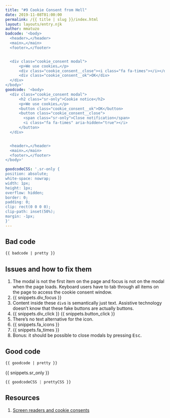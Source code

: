 ```yaml
---
title: "#9 Cookie Consent from Hell"
date: 2019-11-08T01:00:00
permalink: /{{ title | slug }}/index.html
layout: layouts/entry.njk
author: mmatuzo
badcode: '<body>
  <header>…</header>
  <main>…</main>
  <footer>…</footer>


  <div class="cookie_consent modal">
      <p>We use cookies…</p>
      <div class="cookie_consent__close"><i class="fa fa-times"></i></div>
      <div class="cookie_consent__ok">OK</div>
  </div>
</body>'
goodcode: '<body>
  <div class="cookie_consent modal">
      <h2 class="sr-only">Cookie notice</h2>
      <p>We use cookies…</p>
      <button class="cookie_consent__ok">OK</button>
      <button class="cookie_consent__close">
        <span class="sr-only">Close notification</span>
        <i class="fa fa-times" aria-hidden="true"></i>
      </button>
  </div>


  <header>…</header>
  <main>…</main>
  <footer>…</footer>
</body>'

goodcodeCSS: '.sr-only {
position: absolute;
white-space: nowrap;
width: 1px;
height: 1px;
overflow: hidden;
border: 0;
padding: 0;
clip: rect(0 0 0 0);
clip-path: inset(50%);
margin: -1px;
}'
---
```



<div class="section bad">

## Bad code

```html
{{ badcode | pretty }}
```
</div>

<div class="section" id="issues">

## Issues and how to fix them

1. The modal is not the first item on the page and focus is not on the modal when the page loads. Keyboard users have to tab through all items on the page to access the cookie consent window.
1. {{ snippets.div_focus }}
1. Content inside these `div`s is semantically just text. Assistive technology doesn’t know that these fake buttons are actually buttons.
1. {{ snippets.div_click }} {{ snippets.button_click }}
1. There’s no text alternative for the icon.
1. {{ snippets.fa_icons }}
1. {{ snippets.fa_times }}
1. Bonus: it should be possible to close modals by pressing <kbd>Esc</kbd>.
</div>

<div class="section">

## Good code

```html
{{ goodcode | pretty }}
```

{{ snippets.sr_only }}

```css
{{ goodcodeCSS | prettyCSS }}
```
</div>

<div class="section">

  <h2 id="resources">Resources</h2>

  1. [Screen readers and cookie consents](https://www.youtube.com/watch?v=Uaqo4FOI_DY)
</div>
